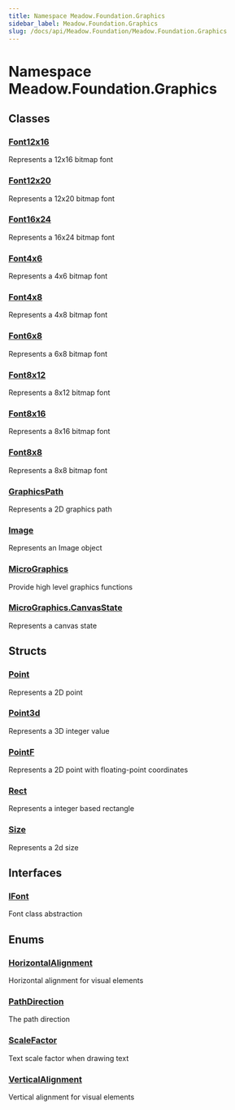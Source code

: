 ```yaml
---
title: Namespace Meadow.Foundation.Graphics
sidebar_label: Meadow.Foundation.Graphics
slug: /docs/api/Meadow.Foundation/Meadow.Foundation.Graphics
---
```

# Namespace Meadow.Foundation.Graphics
## Classes
### [Font12x16](../Meadow.Foundation.Graphics/Font12x16)
Represents a 12x16 bitmap font
### [Font12x20](../Meadow.Foundation.Graphics/Font12x20)
Represents a 12x20 bitmap font
### [Font16x24](../Meadow.Foundation.Graphics/Font16x24)
Represents a 16x24 bitmap font
### [Font4x6](../Meadow.Foundation.Graphics/Font4x6)
Represents a 4x6 bitmap font
### [Font4x8](../Meadow.Foundation.Graphics/Font4x8)
Represents a 4x8 bitmap font
### [Font6x8](../Meadow.Foundation.Graphics/Font6x8)
Represents a 6x8 bitmap font
### [Font8x12](../Meadow.Foundation.Graphics/Font8x12)
Represents a 8x12 bitmap font
### [Font8x16](../Meadow.Foundation.Graphics/Font8x16)
Represents a 8x16 bitmap font
### [Font8x8](../Meadow.Foundation.Graphics/Font8x8)
Represents a 8x8 bitmap font
### [GraphicsPath](../Meadow.Foundation.Graphics/GraphicsPath)
Represents a 2D graphics path
### [Image](../Meadow.Foundation.Graphics/Image)
Represents an Image object
### [MicroGraphics](../Meadow.Foundation.Graphics/MicroGraphics)
Provide high level graphics functions
### [MicroGraphics.CanvasState](../Meadow.Foundation.Graphics/MicroGraphics.CanvasState)
Represents a canvas state
## Structs
### [Point](../Meadow.Foundation.Graphics/Point)
Represents a 2D point
### [Point3d](../Meadow.Foundation.Graphics/Point3d)
Represents a 3D integer value
### [PointF](../Meadow.Foundation.Graphics/PointF)
Represents a 2D point with floating-point coordinates
### [Rect](../Meadow.Foundation.Graphics/Rect)
Represents a integer based rectangle
### [Size](../Meadow.Foundation.Graphics/Size)
Represents a 2d size
## Interfaces
### [IFont](../Meadow.Foundation.Graphics/IFont)
Font class abstraction
## Enums
### [HorizontalAlignment](../Meadow.Foundation.Graphics/HorizontalAlignment)
Horizontal alignment for visual elements
### [PathDirection](../Meadow.Foundation.Graphics/PathDirection)
The path direction
### [ScaleFactor](../Meadow.Foundation.Graphics/ScaleFactor)
Text scale factor when drawing text
### [VerticalAlignment](../Meadow.Foundation.Graphics/VerticalAlignment)
Vertical alignment for visual elements

